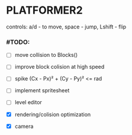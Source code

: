 # PLATFORMER2
controls: a/d - to move, space - jump, Lshift - flip

### #TODO: 
- [ ] move collision to Blocks()
- [ ] improve block colision at high speed
- [ ] spike (Cx - Px)² + (Cy - Py)² <= rad
- [ ] implement spritesheet
- [ ] level editor

- [x] rendering/colision optimization
- [x] camera

